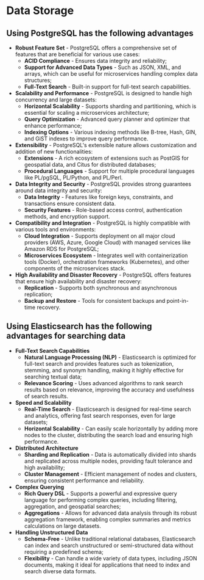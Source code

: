 # Data Storage

## Using PostgreSQL has the following advantages

* **Robust Feature Set** - PostgreSQL offers a comprehensive set of features that are beneficial for various use cases:
  - **ACID Compliance** - Ensures data integrity and reliability;
  - **Support for Advanced Data Types** - Such as JSON, XML, and arrays, which can be useful for microservices handling complex data structures;
  - **Full-Text Search** - Built-in support for full-text search capabilities. </br>
* **Scalability and Performance** - PostgreSQL is designed to handle high concurrency and large datasets:
  - **Horizontal Scalability** - Supports sharding and partitioning, which is essential for scaling a microservices architecture;
  - **Query Optimization** - Advanced query planner and optimizer that enhance performance;
  - **Indexing Options** - Various indexing methods like B-tree, Hash, GIN, and GiST indexes to improve query performance.
* **Extensibility** - PostgreSQL's extensible nature allows customization and addition of new functionalities:
  - **Extensions** - A rich ecosystem of extensions such as PostGIS for geospatial data, and Citus for distributed databases;
  - **Procedural Languages** - Support for multiple procedural languages like PL/pgSQL, PL/Python, and PL/Perl.
* **Data Integrity and Security** - PostgreSQL provides strong guarantees around data integrity and security:
  - **Data Integrity** - Features like foreign keys, constraints, and transactions ensure consistent data.
  - **Security Features** - Role-based access control, authentication methods, and encryption support.
* **Compatibility and Integration** - PostgreSQL is highly compatible with various tools and environments:
  - **Cloud Integration** - Supports deployment on all major cloud providers (AWS, Azure, Google Cloud) with managed services like Amazon RDS for PostgreSQL;
  - **Microservices Ecosystem** - Integrates well with containerization tools (Docker), orchestration frameworks (Kubernetes), and other components of the microservices stack.
* **High Availability and Disaster Recovery** - PostgreSQL offers features that ensure high availability and disaster recovery:
  - **Replication** - Supports both synchronous and asynchronous replication;
  - **Backup and Restore** - Tools for consistent backups and point-in-time recovery.


## Using Elasticsearch has the following advantages for searching data

* **Full-Text Search Capabilities** 
  - **Natural Language Processing (NLP)** - Elasticsearch is optimized for full-text search and provides features such as tokenization, stemming, and synonym handling, making it highly effective for searching textual data;
  - **Relevance Scoring** - Uses advanced algorithms to rank search results based on relevance, improving the accuracy and usefulness of search results.
* **Speed and Scalability**
  - **Real-Time Search** - Elasticsearch is designed for real-time search and analytics, offering fast search responses, even for large datasets;
  - **Horizontal Scalability** - Can easily scale horizontally by adding more nodes to the cluster, distributing the search load and ensuring high performance.
* **Distributed Architecture** 
  - **Sharding and Replication** - Data is automatically divided into shards and replicated across multiple nodes, providing fault tolerance and high availability;
  - **Cluster Management** - Efficient management of nodes and clusters, ensuring consistent performance and reliability.
* **Complex Querying**
  - **Rich Query DSL** - Supports a powerful and expressive query language for performing complex queries, including filtering, aggregation, and geospatial searches;
  - **Aggregations** - Allows for advanced data analysis through its robust aggregation framework, enabling complex summaries and metrics calculations on large datasets.
* **Handling Unstructured Data**
  - **Schema-Free** - Unlike traditional relational databases, Elasticsearch can index and search unstructured or semi-structured data without requiring a predefined schema;
  - **Flexibility** - Can handle a wide variety of data types, including JSON documents, making it ideal for applications that need to index and search diverse data formats.

